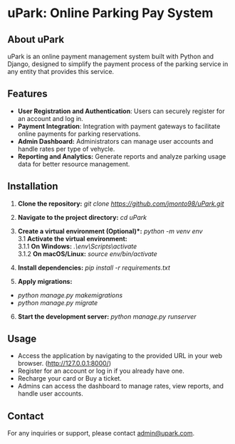 # uPark: Online Parking Pay System

## About uPark

uPark is an online payment management system built with Python and Django, designed to simplify the payment process of the parking service in any entity that provides this service.


## Features

* **User Registration and Authentication**: Users can securely register for an account and log in.<br>
* **Payment Integration**: Integration with payment gateways to facilitate online payments for parking reservations.<br>
* **Admin Dashboard:** Administrators can manage user accounts and handle rates per type of vehycle.<br>
* **Reporting and Analytics:** Generate reports and analyze parking usage data for better resource management.<br>


## Installation

1. **Clone the repository:** _git clone https://github.com/jmonto98/uPark.git_

2. **Navigate to the project directory:** _cd uPark_

3. **Create a virtual environment (Optional)*:** _python -m venv env_ <br>
3.1 **Activate the virtual environment:** <br>
3.1.1 **On Windows:** _.\env\Scripts\activate_ <br>
3.1.2 **On macOS/Linux:** _source env/bin/activate_

4. **Install dependencies:** _pip install -r requirements.txt_

5. **Apply migrations:**<br>
* _python manage.py makemigrations_<br>
* _python manage.py migrate_

6. **Start the development server:** _python manage.py runserver_


## Usage

* Access the application by navigating to the provided URL in your web browser. (http://127.0.0.1:8000/)<br>
* Register for an account or log in if you already have one.<br>
* Recharge your card or Buy a ticket.<br>
* Admins can access the dashboard to manage rates, view reports, and handle user accounts.<br>

## Contact
For any inquiries or support, please contact admin@upark.com.
